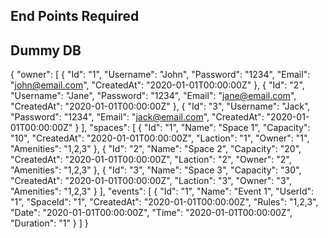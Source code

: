 ## End Points Required

## Dummy DB

{
"owner": [
{
"Id": "1",
"Username": "John",
"Password": "1234",
"Email": "john@email.com",
"CreatedAt": "2020-01-01T00:00:00Z"
},
{
"Id": "2",
"Username": "Jane",
"Password": "1234",
"Email": "jane@email.com",
"CreatedAt": "2020-01-01T00:00:00Z"
},
{
"Id": "3",
"Username": "Jack",
"Password": "1234",
"Email": "jack@email.com",
"CreatedAt": "2020-01-01T00:00:00Z"
}
],
"spaces": [
{
"Id": "1",
"Name": "Space 1",
"Capacity": "10",
"CreatedAt": "2020-01-01T00:00:00Z",
"Laction": "1",
"Owner": "1",
"Amenities": "1,2,3"
},
{
"Id": "2",
"Name": "Space 2",
"Capacity": "20",
"CreatedAt": "2020-01-01T00:00:00Z",
"Laction": "2",
"Owner": "2",
"Amenities": "1,2,3"
},
{
"Id": "3",
"Name": "Space 3",
"Capacity": "30",
"CreatedAt": "2020-01-01T00:00:00Z",
"Laction": "3",
"Owner": "3",
"Amenities": "1,2,3"
}
],
"events": [
{
"Id": "1",
"Name": "Event 1",
"UserId": "1",
"SpaceId": "1",
"CreatedAt": "2020-01-01T00:00:00Z",
"Rules": "1,2,3",
"Date": "2020-01-01T00:00:00Z",
"Time": "2020-01-01T00:00:00Z",
"Duration": "1"
}
]
}
